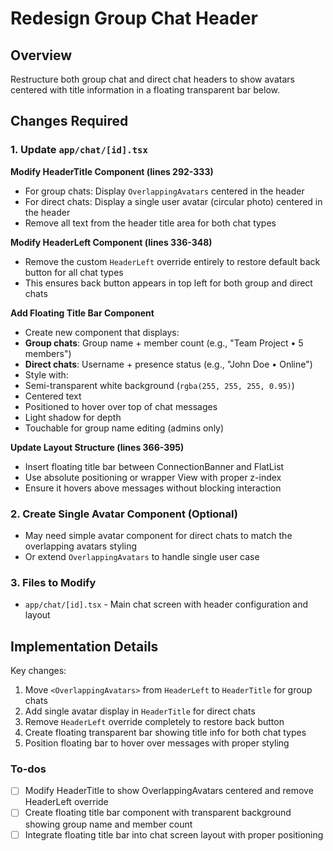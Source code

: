 <!-- 1c443ab5-a0a5-4447-b60e-f074bd2de095 9d362115-0827-4d16-ab91-33c359166ddc -->
# Redesign Group Chat Header

## Overview

Restructure both group chat and direct chat headers to show avatars centered with title information in a floating transparent bar below.

## Changes Required

### 1. Update `app/chat/[id].tsx`

**Modify HeaderTitle Component (lines 292-333)**

- For group chats: Display `OverlappingAvatars` centered in the header
- For direct chats: Display a single user avatar (circular photo) centered in the header
- Remove all text from the header title area for both chat types

**Modify HeaderLeft Component (lines 336-348)**

- Remove the custom `HeaderLeft` override entirely to restore default back button for all chat types
- This ensures back button appears in top left for both group and direct chats

**Add Floating Title Bar Component**

- Create new component that displays:
- **Group chats**: Group name + member count (e.g., "Team Project • 5 members")
- **Direct chats**: Username + presence status (e.g., "John Doe • Online")
- Style with:
- Semi-transparent white background (`rgba(255, 255, 255, 0.95)`)
- Centered text
- Positioned to hover over top of chat messages
- Light shadow for depth
- Touchable for group name editing (admins only)

**Update Layout Structure (lines 366-395)**

- Insert floating title bar between ConnectionBanner and FlatList
- Use absolute positioning or wrapper View with proper z-index
- Ensure it hovers above messages without blocking interaction

### 2. Create Single Avatar Component (Optional)

- May need simple avatar component for direct chats to match the overlapping avatars styling
- Or extend `OverlappingAvatars` to handle single user case

### 3. Files to Modify

- `app/chat/[id].tsx` - Main chat screen with header configuration and layout

## Implementation Details

Key changes:

1. Move `<OverlappingAvatars>` from `HeaderLeft` to `HeaderTitle` for group chats
2. Add single avatar display in `HeaderTitle` for direct chats
3. Remove `HeaderLeft` override completely to restore back button
4. Create floating transparent bar showing title info for both chat types
5. Position floating bar to hover over messages with proper styling

### To-dos

- [ ] Modify HeaderTitle to show OverlappingAvatars centered and remove HeaderLeft override
- [ ] Create floating title bar component with transparent background showing group name and member count
- [ ] Integrate floating title bar into chat screen layout with proper positioning